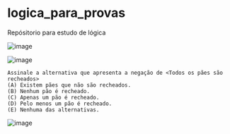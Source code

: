 # logica_para_provas
Repósitorio para estudo de lógica


![image](https://github.com/mathewsrc/logica_para_provas/assets/94936606/a7533d6c-7dcd-4ae5-8b43-a27a6ea818ac)

![image](https://github.com/mathewsrc/logica_para_provas/assets/94936606/0bd6718a-5181-4e39-9e5b-110ecb1f0575)

```
Assinale a alternativa que apresenta a negação de <Todos os pães são recheados>
(A) Existem pães que não são recheados.
(B) Nenhum pão é recheado.
(C) Apenas um pão é recheado.
(D) Pelo menos um pão é recheado.
(E) Nenhuma das alternativas.
```

![image](https://github.com/mathewsrc/logica_para_provas/assets/94936606/cdaa1978-9dd1-4b4c-9f2d-c8ea9d13963f)
